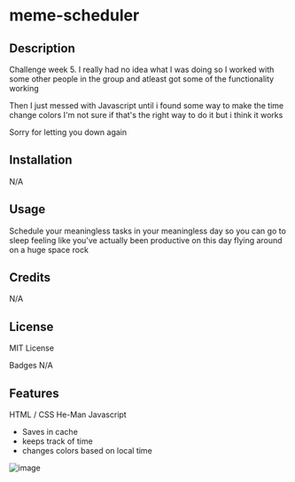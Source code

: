 # meme-scheduler
 

## Description
Challenge week 5. I really had no idea what I was doing so I worked with some other people in the group and atleast got some of the functionality working

Then I just messed with Javascript until i found some way to make the time change colors I'm not sure if that's the right way to do it but i think it works

Sorry for letting you down again

## Installation
N/A

## Usage
Schedule your meaningless tasks in your meaningless day so you can go to sleep feeling like you've actually been productive on this day flying around on a huge space rock

## Credits
N/A

## License
MIT License

Badges
N/A

## Features

HTML / CSS
He-Man
Javascript
 - Saves in cache
 - keeps track of time
 - changes colors based on local time

![image](https://user-images.githubusercontent.com/119004668/213360224-5a2bd498-515a-4f59-9030-87d6a7b7e69a.png)
